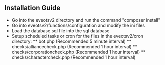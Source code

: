 ## Installation Guide

* Go into the eveotsv2 directory and run the command "composer install"
* Go into eveotsv2/functions/configuration and modify the ini files
* Load the database.sql file into the sql database
* Setup scheduled tasks or cron for the files in the eveotsv2/cron directory:
** bot.php (Recommended 5 minute interval)
** checks/alliancecheck.php (Recommended 1 hour interval)
** checks/corporationcheck.php (Recommended 1 hour interval)
** checks/charactercheck.php (Recommended 1 hour interval)
